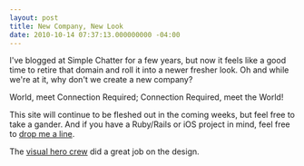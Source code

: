 ```yaml
---
layout: post
title: New Company, New Look
date: 2010-10-14 07:37:13.000000000 -04:00
---
```

I've blogged at Simple Chatter for a few years, but now it feels like a good time to retire that domain and roll it into a newer fresher look. Oh and while we're at it, why don't we create a new company?

World, meet Connection Required; Connection Required, meet the World!

This site will continue to be fleshed out in the coming weeks, but feel free to take a gander. And if you have a Ruby/Rails or iOS project in mind, feel free to [drop me a line](/contact).

The [visual hero crew](http://www.visualhero.com/) did a great job on the design.
